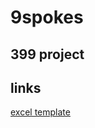 # 9spokes

## 399 project

## links

[excel template](https://onedrive.live.com/edit.aspx?resid=826F3FEAF5C37419!2701&ithint=file%2Cxlsx&authkey=!AHBOXwRrUrZkuoc)
